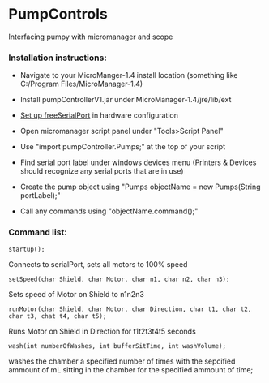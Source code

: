 # PumpControls
Interfacing pumpy with micromanager and scope

### Installation instructions:

* Navigate to your MicroManger-1.4 install location (something like C:/Program Files/MicroManager-1.4)

* Install pumpControllerV1.jar under MicroManager-1.4/jre/lib/ext

* [Set up freeSerialPort](https://micro-manager.org/wiki/FreeSerialPort) in hardware configuration

* Open micromanager script panel under "Tools>Script Panel"

* Use "import pumpController.Pumps;" at the top of your script

* Find serial port label under windows devices menu (Printers & Devices should recognize any serial ports that are in use)

* Create the pump object using "Pumps objectName = new Pumps(String portLabel);"

* Call any commands using "objectName.command();"

### Command list:

```
startup();
```
Connects to serialPort, sets all motors to 100% speed

```
setSpeed(char Shield, char Motor, char n1, char n2, char n3); 
```
Sets speed of Motor on Shield to n1n2n3

```
runMotor(char Shield, char Motor, char Direction, char t1, char t2, char t3, chat t4, char t5); 
```

Runs Motor on Shield in Direction for t1t2t3t4t5 seconds

```
wash(int numberOfWashes, int bufferSitTime, int washVolume); 
```

washes the chamber a specified number of times with the sepcified ammount of mL sitting in the chamber for the specified ammount of time;
